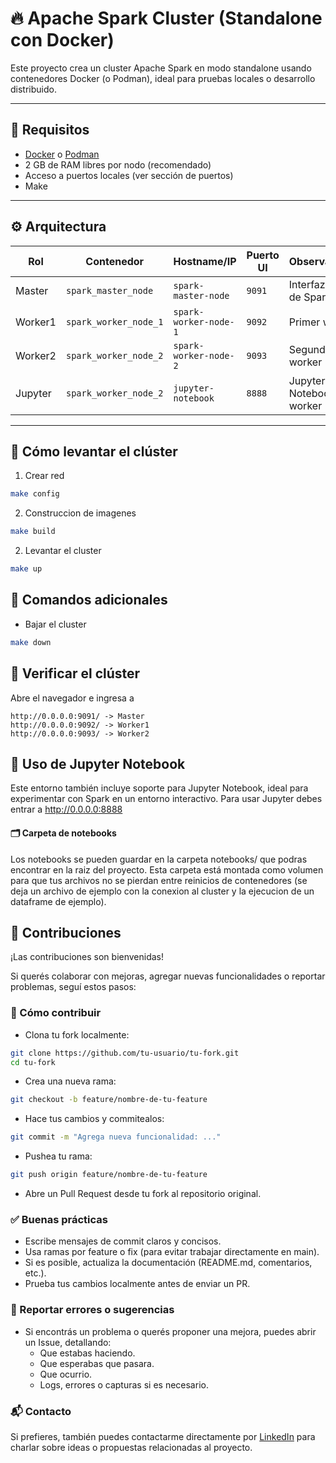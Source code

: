 # 🔥 Apache Spark Cluster (Standalone con Docker)

Este proyecto crea un cluster Apache Spark en modo standalone usando contenedores Docker (o Podman), ideal para pruebas locales o desarrollo distribuido.

---

## 🧰 Requisitos

- [Docker](https://www.docker.com/) o [Podman](https://podman.io/)
- 2 GB de RAM libres por nodo (recomendado)
- Acceso a puertos locales (ver sección de puertos)
- Make
---

## ⚙️ Arquitectura

| Rol     | Contenedor       | Hostname/IP       | Puerto UI | Observaciones        |
|---------|------------------|-------------------|-----------|-----------------------|
| Master  | `spark_master_node`   | `spark-master-node`    | `9091`    | Interfaz Web de Spark |
| Worker1 | `spark_worker_node_1` | `spark-worker-node-1`  | `9092`    | Primer worker         |
| Worker2 | `spark_worker_node_2` | `spark-worker-node-2`  | `9093`    | Segundo worker        |
| Jupyter | `spark_worker_node_2` | `jupyter-notebook`  | `8888`    | Jupyter Notebooks worker        |

---


## 🚀 Cómo levantar el clúster
1. Crear red
```bash
make config
```
2. Construccion de imagenes
```bash
make build
```
2. Levantar el cluster
```bash
make up
```

## 🛑 Comandos adicionales
* Bajar el cluster
```bash
make down
```

## 🧪 Verificar el clúster
Abre el navegador e ingresa a
```
http://0.0.0.0:9091/ -> Master
http://0.0.0.0:9092/ -> Worker1
http://0.0.0.0:9093/ -> Worker2
```


## 📒 Uso de Jupyter Notebook
Este entorno también incluye soporte para Jupyter Notebook, ideal para experimentar con Spark en un entorno interactivo. Para usar Jupyter debes entrar a http://0.0.0.0:8888

#### 🗂️ Carpeta de notebooks
Los notebooks se pueden guardar en la carpeta notebooks/ que podras encontrar en la raiz del proyecto. Esta carpeta está montada como volumen para que tus archivos no se pierdan entre reinicios de contenedores (se deja un archivo de ejemplo con la conexion al cluster y la ejecucion de un dataframe de ejemplo).


## 🤝 Contribuciones

¡Las contribuciones son bienvenidas!

Si querés colaborar con mejoras, agregar nuevas funcionalidades o reportar problemas, seguí estos pasos:

### 🧩 Cómo contribuir


- Clona tu fork localmente:
``` bash
git clone https://github.com/tu-usuario/tu-fork.git
cd tu-fork
```


- Crea una nueva rama:
``` bash
git checkout -b feature/nombre-de-tu-feature
```

- Hace tus cambios y commitealos:
``` bash
git commit -m "Agrega nueva funcionalidad: ..."
```

- Pushea tu rama:
``` bash
git push origin feature/nombre-de-tu-feature
```

- Abre un Pull Request desde tu fork al repositorio original.

### ✅ Buenas prácticas

- Escribe mensajes de commit claros y concisos.
- Usa ramas por feature o fix (para evitar trabajar directamente en main).
- Si es posible, actualiza la documentación (README.md, comentarios, etc.).
- Prueba tus cambios localmente antes de enviar un PR.

### 🐛 Reportar errores o sugerencias
- Si encontrás un problema o querés proponer una mejora, puedes abrir un Issue, detallando:
    - Que estabas haciendo.
    - Que esperabas que pasara.
    - Que ocurrio.
    - Logs, errores o capturas si es necesario.


### 📬 Contacto
Si prefieres, también puedes contactarme directamente por [LinkedIn](https://www.linkedin.com/in/matias-moreno-iglesias/) para charlar sobre ideas o propuestas relacionadas al proyecto.
